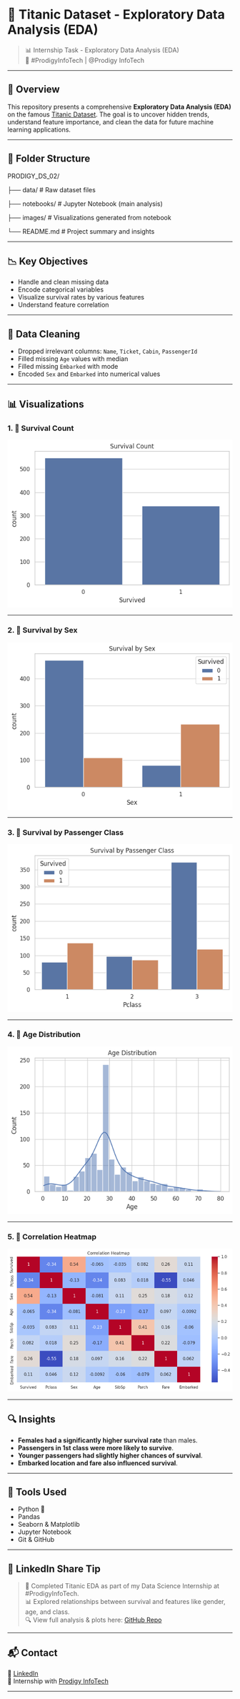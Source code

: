 # 🧠 Titanic Dataset - Exploratory Data Analysis (EDA)

> 📊 Internship Task - Exploratory Data Analysis (EDA)   
> 🔗 #ProdigyInfoTech | @Prodigy InfoTech

---

## 📌 Overview

This repository presents a comprehensive **Exploratory Data Analysis (EDA)** on the famous [Titanic Dataset](https://www.kaggle.com/c/titanic/data). The goal is to uncover hidden trends, understand feature importance, and clean the data for future machine learning applications.

---

## 📂 Folder Structure

PRODIGY_DS_02/

├── data/ # Raw dataset files

├── notebooks/ # Jupyter Notebook (main analysis)

├── images/ # Visualizations generated from notebook

└── README.md # Project summary and insights


---

## 📉 Key Objectives

- Handle and clean missing data
- Encode categorical variables
- Visualize survival rates by various features
- Understand feature correlation

---

## 🧹 Data Cleaning

- Dropped irrelevant columns: `Name`, `Ticket`, `Cabin`, `PassengerId`
- Filled missing `Age` values with median
- Filled missing `Embarked` with mode
- Encoded `Sex` and `Embarked` into numerical values

---

## 📊 Visualizations

### 1. 📌 Survival Count

![Survival Count](https://raw.githubusercontent.com/sharmakashishh/PRODIGY_DS_02/main/images/survival_count.png)

---

### 2. 📌 Survival by Sex

![Survival by Sex](https://raw.githubusercontent.com/sharmakashishh/PRODIGY_DS_02/main/images/survival_by_sex.png)

---

### 3. 📌 Survival by Passenger Class

![Survival by Pclass](https://raw.githubusercontent.com/sharmakashishh/PRODIGY_DS_02/main/images/survival_by_pclass.png)

---

### 4. 📌 Age Distribution

![Age Distribution](https://raw.githubusercontent.com/sharmakashishh/PRODIGY_DS_02/main/images/age_distribution.png)

---

### 5. 📌 Correlation Heatmap

![Correlation Heatmap](https://raw.githubusercontent.com/sharmakashishh/PRODIGY_DS_02/main/images/correlation_heatmap.png)

---

## 🔍 Insights

- **Females had a significantly higher survival rate** than males.
- **Passengers in 1st class were more likely to survive**.
- **Younger passengers had slightly higher chances of survival**.
- **Embarked location and fare also influenced survival**.

---

## 🚀 Tools Used

- Python 🐍
- Pandas
- Seaborn & Matplotlib
- Jupyter Notebook
- Git & GitHub

---

## 📢 LinkedIn Share Tip


> 🚢 Completed Titanic EDA as part of my Data Science Internship at #ProdigyInfoTech.  
> 📊 Explored relationships between survival and features like gender, age, and class.  
> 🔍 View full analysis & plots here: [GitHub Repo](https://github.com/sharmakashishh/PRODIGY_DS_02)

---

## 📬 Contact

📧 [LinkedIn](https://www.linkedin.com/in/kashishsharma0502/)  
📁 Internship with [Prodigy InfoTech](https://prodigyinfotech.dev/)

---
